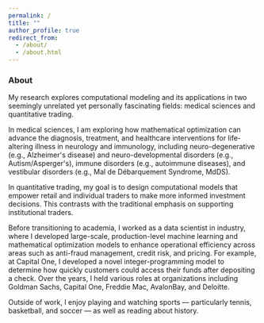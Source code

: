 ```yaml
---
permalink: /
title: ""
author_profile: true
redirect_from: 
  - /about/
  - /about.html
---
```


### About

My research explores computational modeling and its applications in two seemingly unrelated yet personally fascinating fields: medical sciences and quantitative trading.

In medical sciences, I am exploring how mathematical optimization can advance the diagnosis, treatment, and healthcare interventions for life-altering illness in neurology and immunology, including neuro-degenerative (e.g., Alzheimer's disease) and neuro-developmental disorders (e.g., Autism/Asperger's), immune disorders (e.g., autoimmune diseases), and vestibular disorders (e.g., Mal de Débarquement Syndrome, MdDS).

In quantitative trading, my goal is to design computational models that empower retail and individual traders to make more informed investment decisions. This contrasts with the traditional emphasis on supporting institutional traders.

Before transitioning to academia, I worked as a data scientist in industry, where I developed large-scale, production-level machine learning and mathematical optimization models to enhance operational efficiency across areas such as anti-fraud management, credit risk, and pricing. For example, at Capital One, I developed a novel integer-programming model to determine how quickly customers could access their funds after depositing a check. Over the years, I held various roles at organizations including Goldman Sachs, Capital One, Freddie Mac, AvalonBay, and Deloitte.

Outside of work, I enjoy playing and watching sports — particularly tennis, basketball, and soccer — as well as reading about history.
